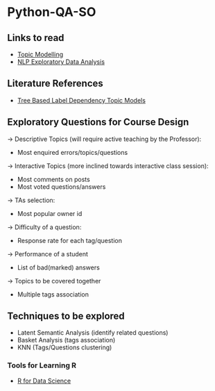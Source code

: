 # Python-QA-SO

## Links to read
<ul>
<li><a href = "https://people.eecs.berkeley.edu/~alspaugh/papers/lsa_idea_2013.pdf" >Topic Modelling</a> </li>
<li><a href = "https://rpubs.com/fariz/NLP">NLP Exploratory Data Analysis</a></li>
</ul>

## Literature References
<ul>
<li><a href = "http://www.cs.umd.edu/~vietan/2013_l2h.pdf">Tree Based Label Dependency Topic Models</a></li>
</ul>

## Exploratory Questions for Course Design
-> Descriptive Topics (will require active teaching by the Professor):
- Most enquired errors/topics/questions

-> Interactive Topics (more inclined towards interactive class session):
- Most comments on posts
- Most voted questions/answers

-> TAs selection:
- Most popular owner id

-> Difficulty of a question:
- Response rate for each tag/question

-> Performance of a student
- List of bad(marked) answers 

-> Topics to be covered together
- Multiple tags association

## Techniques to be explored
- Latent Semantic Analysis (identify related questions)
- Basket Analysis (tags association)
- KNN (Tags/Questions clustering)

### Tools for Learning R
<ul>
<li><a href = "http://r4ds.had.co.nz/">R for Data Science</a></li>
<ul>


